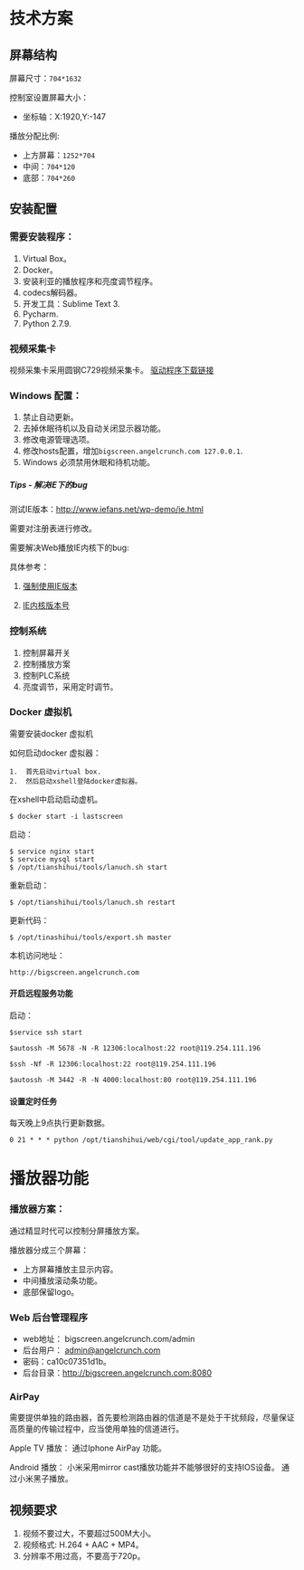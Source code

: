 #  技术方案

## 屏幕结构

屏幕尺寸：`704*1632`

控制室设置屏幕大小：
* 坐标轴：X:1920,Y:-147

播放分配比例:
* 上方屏幕：`1252*704`
* 中间：`704*120`
* 底部：`704*260`

## 安装配置
### 需要安装程序：
1. Virtual Box。
2. Docker。
3. 安装利亚的播放程序和亮度调节程序。
4. codecs解码器。
5. 开发工具：Sublime Text 3.
6. Pycharm.
7. Python 2.7.9.

### 视频采集卡

视频采集卡采用圆钢C729视频采集卡。
[驱动程序下载链接](http://avertv.avermedia.com/avertv/tw/Product/ProductDetail.aspx?Id=514&tab=APDriver)

### Windows 配置：
1. 禁止自动更新。
2. 去掉休眠待机以及自动关闭显示器功能。
3. 修改电源管理选项。
4. 修改hosts配置，增加`bigscreen.angelcrunch.com 127.0.0.1`.
5. Windows 必须禁用休眠和待机功能。


##### Tips - 解决IE下的bug

测试IE版本：http://www.iefans.net/wp-demo/ie.html

需要对注册表进行修改。

需要解决Web播放IE内核下的bug:

具体参考：
1. [强制使用IE版本](http://www.cnblogs.com/zhwl/p/3147832.html)

2. [IE内核版本号](
    http://zhidao.baidu.com/link?url=Uruz3Xs9bjmNz5FCBALwGg2ZGjTAWsQWhvmOMEiHG8wGTMCepmQC6EXqApsMpFjhh7W0VWQGeH2duiuoGlHHVy1X07ISXTduI3jNkIPP7jq)

### 控制系统

1. 控制屏幕开关
2. 控制播放方案
3. 控制PLC系统
4. 亮度调节，采用定时调节。


### Docker 虚拟机
需要安装docker 虚拟机

如何启动docker 虚拟器：

    1.  首先启动virtual box.
    2.  然后启动xshell登陆docker虚拟器。

在xshell中启动启动虚机。

    $ docker start -i lastscreen

启动：

    $ service nginx start
    $ service mysql start
    $ /opt/tianshihui/tools/lanuch.sh start

重新启动：

    $ /opt/tianshihui/tools/lanuch.sh restart

更新代码：

    $ /opt/tinashihui/tools/export.sh master

本机访问地址：

    http://bigscreen.angelcrunch.com



#### 开启远程服务功能

启动：

    $service ssh start

    $autossh -M 5678 -N -R 12306:localhost:22 root@119.254.111.196

    $ssh -Nf -R 12306:localhost:22 root@119.254.111.196

    $autossh -M 3442 -R -N 4000:localhost:80 root@119.254.111.196

#### 设置定时任务

每天晚上9点执行更新数据。

    0 21 * * * python /opt/tianshihui/web/cgi/tool/update_app_rank.py


# 播放器功能

### 播放器方案：
通过精显时代可以控制分屏播放方案。

播放器分成三个屏幕：
* 上方屏幕播放主显示内容。
* 中间播放滚动条功能。
* 底部保留logo。

###  Web 后台管理程序

* web地址： bigscreen.angelcrunch.com/admin
* 后台用户： admin@angelcrunch.com
* 密码：ca10c07351d1b。
* 后台目录：http://bigscreen.angelcrunch.com:8080


###  AirPay

需要提供单独的路由器，首先要检测路由器的信道是不是处于干扰频段，尽量保证高质量的传输过程中，应当使用单独的信道进行。

Apple TV 播放：
通过Iphone AirPay 功能。

Android 播放：
小米采用mirror cast播放功能并不能够很好的支持IOS设备。
通过小米黑子播放。



## 视频要求

1. 视频不要过大，不要超过500M大小。
2. 视频格式: H.264 + AAC + MP4。
3. 分辨率不用过高，不要高于720p。



